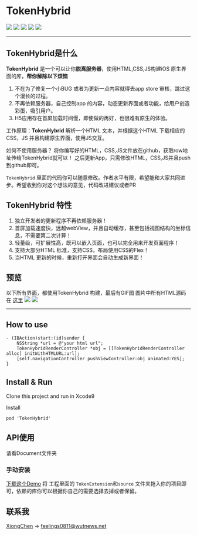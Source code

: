 # TokenHybrid


![](http://ou3yprhbt.bkt.clouddn.com/hybridBanner.png)
![](https://img.shields.io/badge/language-ObjectiveC-orange.svg) ![](https://img.shields.io/badge/platform-iOS9+-blue.svg) ![](https://img.shields.io/dub/l/vibe-d.svg) ![](https://img.shields.io/cocoapods/v/TokenHybrid.svg?style=flat)

------------------------
## TokenHybrid是什么

**TokenHybrid** 是一个可以让你**脱离服务器**，使用HTML,CSS,JS构建iOS 原生界面的库，**帮你解除以下烦恼**

1. 不在为了修复一个小BUG 或者为更新一点内容就得去app store 审核，跳过这个漫长的过程。
2. 不再依赖服务器，自己控制app 的内容，动态更新界面或者功能，给用户创造彩蛋，吸引用户。
3. H5应用存在首屏加载时间慢，即使做的再好，也很难有原生的体验。

工作原理：**TokenHybrid** 解析一个HTML 文本，并根据这个HTML 下载相应的CSS，JS 并且构建原生界面，使用JS交互。

如何不使用服务器？
将你编写好的HTML，CSS,JS文件放在github，获取row地址传给TokenHybrid就可以！
之后更新App，只需修改HTML，CSS,JS并且push 到github即可。

`TokenHybrid` 里面的代码你可以随意修改。作者水平有限，希望能和大家共同进步。希望收到你对这个想法的意见，代码改进建议或者PR


## TokenHybrid 特性

1. 独立开发者的更新程序不再依赖服务器！
2. 首屏加载速度快，远超webView，并且自动缓存，甚至包括视图结构的坐标信息，不需要第二次计算！
2. 轻量级，可扩展性高，既可以嵌入页面，也可以完全用来开发页面程序！
3. 支持大部分HTML 标准，支持CSS，布局使用CSS的Flex！
4. 当HTML 更新的时候，重新打开界面会自动生成新界面！

## 预览
以下所有界面，都使用TokenHybrid 构建，最后有GIF图
图片中所有HTML源码在    [这里](https://github.com/cx478815108/TokenHybridHTML)
![](http://ou3yprhbt.bkt.clouddn.com/tokenhybrid.png)
![](https://raw.githubusercontent.com/cx478815108/TokenHybrid/master/screenshots/example.gif)


------------------------
## How to use

```
- (IBAction)start:(id)sender {
    NSString *url = @"your html url";   
    TokenHybridRenderController *obj = [[TokenHybridRenderController alloc] initWithHTMLURL:url];
    [self.navigationController pushViewController:obj animated:YES];
}
```

## Install & Run

Clone this project and run in Xcode9

Install

```
pod 'TokenHybrid'
```

## API使用
请看Document文件夹

### 手动安装

[下载这个Demo](https://github.com/cx478815108/TokenHybrid/archive/master.zip) 将 工程里面的 `TokenExtension`和`source` 文件夹拖入你的项目即可，依赖的库你可以根据你自己的需要选择去掉或者保留。

## 联系我

[XiongChen](mailto:feelings0811@wutnews.net) -> feelings0811@wutnews.net


